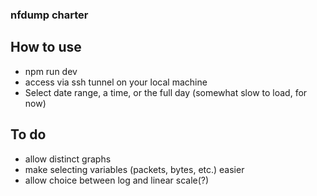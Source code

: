 ### nfdump charter

## How to use
- npm run dev
- access via ssh tunnel on your local machine
- Select date range, a time, or the full day (somewhat slow to load, for now)



## To do
- allow distinct graphs
- make selecting variables (packets, bytes, etc.) easier
- allow choice between log and linear scale(?)
